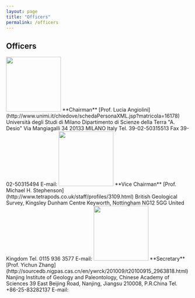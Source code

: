 ```yaml
---
layout: page
title: "Officers"
permalink: /officers
---
```

## Officers

<img src="https://stratigraphy.org/subcommission-permian/images/Prof. Angiolini Lucia.jpg" alt="" style="width:150px" />  
**Chairman**  
[Prof. Lucia Angiolini](http://www.unimi.it/chiedove/schedaPersonaXML.jsp?matricola=16178)  
Università degli Studi di Milano  
Dipartimento di Scienze della Terra "A. Desio"  
Via Mangiagalli 34  
20133 MILANO Italy  
Tel. 39-02-50315513  
Fax  39-02-50315494  
E-mail: <lucia.angiolini@unimi.it>  

<img src="https://stratigraphy.org/subcommission-permian/images/Prof. Michael H. Stephenson.jpg" alt="" style="width:150px" />  
**Vice Chairman**
[Prof. Michael H. Stephenson](http://www.tetrapods.co.uk/staff/profiles/3109.html) 
British Geological Survey, Kingsley Dunham Centre 
Keyworth, Nottingham NG12 5GG 
United Kingdom 
Tel. 0115 936 3577 
E-mail: <mhste@bgs.ac.uk> 

<img src="https://stratigraphy.org/subcommission-permian/images/Prof. Yichun Zhang.jpg" alt="" style="width:150px" />  
**Secretary**
[Prof. Yichun Zhang](http://sourcedb.nigpas.cas.cn/en/ywrck/201009/t20100915_2963818.html) 
Nanjing Institute of Geology and Paleontology, Chinese Academy of Sciences 
39 East Beijing Road, Nanjing, Jiangsu 210008, P.R.China 
Tel. +86-25-83282137 
E-mail: <yczhang@nigpas.ac.cn> 
